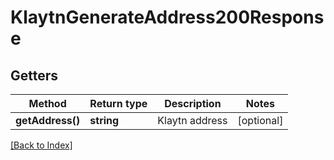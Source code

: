 # KlaytnGenerateAddress200Response

## Getters

Method | Return type | Description | Notes
------------ | ------------- | ------------- | -------------
**getAddress()** | **string** | Klaytn address | [optional]

[[Back to Index]](../index.md)
